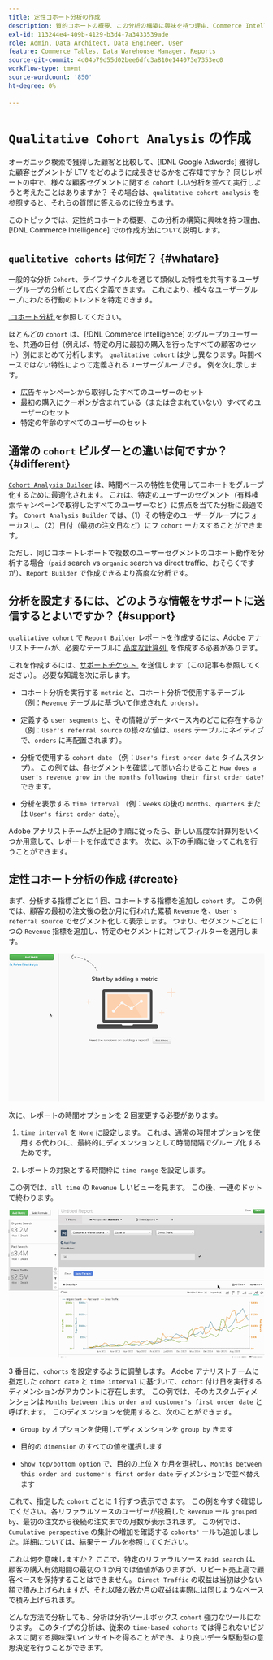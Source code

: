 ```yaml
---
title: 定性コホート分析の作成
description: 質的コホートの概要、この分析の構築に興味を持つ理由、Commerce Intelligenceでの作成方法を説明します。
exl-id: 113244e4-409b-4129-b3d4-7a3433539ade
role: Admin, Data Architect, Data Engineer, User
feature: Commerce Tables, Data Warehouse Manager, Reports
source-git-commit: 4d04b79d55d02bee6dfc3a810e144073e7353ec0
workflow-type: tm+mt
source-wordcount: '850'
ht-degree: 0%

---
```


# `Qualitative Cohort Analysis` の作成

オーガニック検索で獲得した顧客と比較して、[!DNL Google Adwords] 獲得した顧客セグメントが LTV をどのように成長させるかをご存知ですか？ 同じレポートの中で、様々な顧客セグメントに関する `cohort` しい分析を並べて実行しようと考えたことはありますか？ その場合は、`qualitative cohort analysis` を参照すると、それらの質問に答えるのに役立ちます。

このトピックでは、定性的コホートの概要、この分析の構築に興味を持つ理由、[!DNL Commerce Intelligence] での作成方法について説明します。

## `qualitative cohorts` は何だ？ {#whatare}

一般的な分析 `Cohort`、ライフサイクルを通じて類似した特性を共有するユーザーグループの分析として広く定義できます。 これにより、様々なユーザーグループにわたる行動のトレンドを特定できます。

[&#x200B; コホート分析 &#x200B;](https://www.cohortanalysis.com/) を参照してください。

ほとんどの `cohort` は、[!DNL Commerce Intelligence] のグループのユーザーを、共通の日付（例えば、特定の月に最初の購入を行ったすべての顧客のセット）別にまとめて分析します。 `qualitative cohort` は少し異なります。時間ベースではない特性によって定義されるユーザーグループです。 例を次に示します。

* 広告キャンペーンから取得したすべてのユーザーのセット
* 最初の購入にクーポンが含まれている（または含まれていない）すべてのユーザーのセット
* 特定の年齢のすべてのユーザーのセット

## 通常の `cohort` ビルダーとの違いは何ですか？ {#different}

[`Cohort Analysis Builder`](../dev-reports/cohort-rpt-bldr.md) は、時間ベースの特性を使用してコホートをグループ化するために最適化されます。 これは、特定のユーザーのセグメント（有料検索キャンペーンで取得したすべてのユーザーなど）に焦点を当てた分析に最適です。 `Cohort Analysis Builder` では、（1）その特定のユーザーグループにフォーカスし、（2）日付（最初の注文日など）にフ `cohort` ーカスすることができます。

ただし、同じコホートレポートで複数のユーザーセグメントのコホート動作を分析する場合（`paid` search vs `organic` search vs direct traffic、おそらくですが）、`Report Builder` で作成できるより高度な分析です。

## 分析を設定するには、どのような情報をサポートに送信するとよいですか？ {#support}

`qualitative cohort` で `Report Builder` レポートを作成するには、Adobe アナリストチームが、必要なテーブルに [&#x200B; 高度な計算列 &#x200B;](../data-warehouse-mgr/creating-calculated-columns.md) を作成する必要があります。

これを作成するには、[&#x200B; サポートチケット &#x200B;](https://experienceleague.adobe.com/docs/commerce-knowledge-base/kb/troubleshooting/miscellaneous/mbi-service-policies.html?lang=ja) を送信します（この記事も参照してください）。 必要な知識を次に示します。

* コホート分析を実行する `metric` と、コホート分析で使用するテーブル （例：`Revenue` テーブルに基づいて作成された `orders`）。

* 定義する `user segments` と、その情報がデータベース内のどこに存在するか（例：`User's referral source` の様々な値は、`users` テーブルにネイティブで、`orders` に再配置されます）。

* 分析で使用する `cohort date` （例：`User's first order date` タイムスタンプ）。 この例では、各セグメントを確認して問い合わせること `How does a user's revenue grow in the months following their first order date?` できます。

* 分析を表示する `time interval` （例：`weeks` の後の `months`、`quarters` または `User's first order date`）。

Adobe アナリストチームが上記の手順に従ったら、新しい高度な計算列をいくつか用意して、レポートを作成できます。 次に、以下の手順に従ってこれを行うことができます。

## 定性コホート分析の作成 {#create}

まず、分析する指標ごとに 1 回、コホートする指標を追加し `cohort` す。 この例では、顧客の最初の注文後の数か月に行われた累積 `Revenue` を、`User's referral source` でセグメント化して表示します。 つまり、セグメントごとに 1 つの `Revenue` 指標を追加し、特定のセグメントに対してフィルターを適用します。

![&#x200B; 定性コホート分析の作成に関するアニメーションによるデモ &#x200B;](../../assets/qualcohort1.gif)

次に、レポートの時間オプションを 2 回変更する必要があります。

1. `time interval` を `None` に設定します。 これは、通常の時間オプションを使用する代わりに、最終的にディメンションとして時間間隔でグループ化するためです。

1. レポートの対象とする時間枠に `time range` を設定します。

この例では、`all time` の `Revenue` しいビューを見ます。 この後、一連のドットで終わります。

![&#x200B; コホートのグループ化と分析のオプションに関するアニメーションによるデモ &#x200B;](../../assets/qualcohort2.gif)

3 番目に、`cohorts` を設定するように調整します。 Adobe アナリストチームに指定した `cohort date` と `time interval` に基づいて、`cohort` 付け日を実行するディメンションがアカウントに存在します。 この例では、そのカスタムディメンションは `Months between this order and customer's first order date` と呼ばれます。 このディメンションを使用すると、次のことができます。

* `Group by` オプションを使用してディメンションを `group by` きます

* 目的の `dimension` のすべての値を選択します

* `Show top/bottom option` で、目的の上位 X か月を選択し、`Months between this order and customer's first order date` ディメンションで並べ替えます

これで、指定した `cohort` ごとに 1 行ずつ表示できます。 この例を今すぐ確認してください。各リファラルソースのユーザーが投稿した `Revenue` ール `grouped by`、最初の注文から後続の注文までの月数が表示されます。 この例では、`Cumulative perspective` の集計の増加を確認する `cohorts'` ールも追加しました。詳細については、結果テーブルを参照してください。

これは何を意味しますか？ ここで、特定のリファラルソース `Paid search` は、顧客の購入有効期間の最初の 1 か月では価値がありますが、リピート売上高で顧客ベースを保持することはできません。 `Direct Traffic` の収益は当初は少ない額で積み上げられますが、それ以降の数か月の収益は実際には同じようなペースで積み上げられます。

どんな方法で分析しても、分析は分析ツールボックス `cohort` 強力なツールになります。 このタイプの分析は、従来の `time-based cohorts` では得られないビジネスに関する興味深いインサイトを得ることができ、より良いデータ駆動型の意思決定を行うことができます。
